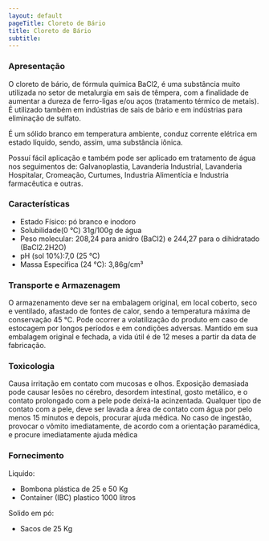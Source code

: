 ```yaml
---
layout: default
pageTitle: Cloreto de Bário
title: Cloreto de Bário
subtitle: 
---
```


### Apresentação
O cloreto de bário, de fórmula química BaCl2, é uma substância muito utilizada no setor de metalurgia em sais de têmpera, com a finalidade de aumentar a dureza de ferro-ligas e/ou aços (tratamento térmico de metais). É utilizado também em indústrias de sais de bário e em indústrias para eliminação de sulfato. 

É um sólido branco em temperatura ambiente, conduz corrente elétrica em estado líquido, sendo, assim, uma substância iônica.

Possuí fácil aplicação e também pode ser aplicado em tratamento de água nos seguimentos de: Galvanoplastia, Lavanderia Industrial, Lavanderia Hospitalar, Cromeação, Curtumes, Industria Alimentícia e Industria farmacêutica e outras.

### Características

- Estado Físico: pó branco e inodoro
- Solubilidade(0 °C) 31g/100g de água
- Peso molecular: 208,24 para anidro (BaCl2) e 244,27 para o dihidratado (BaCl2.2H2O)
- pH (sol 10%):7,0 (25 °C)
- Massa Especifica (24 °C): 3,86g/cm³

### Transporte e Armazenagem
O armazenamento deve ser na embalagem original, em local coberto, seco e ventilado, afastado    de fontes de calor, sendo a temperatura máxima de conservação 45 °C. 
Pode ocorrer a volatilização do produto em caso de estocagem por longos períodos e em condições adversas.
Mantido em sua embalagem original e fechada, a vida útil é de 12 meses a partir da data de  fabricação.

### Toxicologia
Causa irritação em contato com mucosas e olhos. Exposição demasiada pode causar lesões no cérebro, desordem intestinal, gosto metálico, e o contato prolongado com a pele pode deixá-la acinzentada. Qualquer tipo de contato com a pele, deve ser lavada a área de contato com água por pelo menos 15 minutos e depois, procurar ajuda médica. No caso de ingestão, provocar o vômito imediatamente, de acordo com a orientação paramédica, e procure imediatamente ajuda médica

### Fornecimento

Liquido: 

- Bombona plástica de 25 e 50 Kg
- Container (IBC) plastico 1000 litros 

Solido em pó:

- Sacos de 25 Kg

